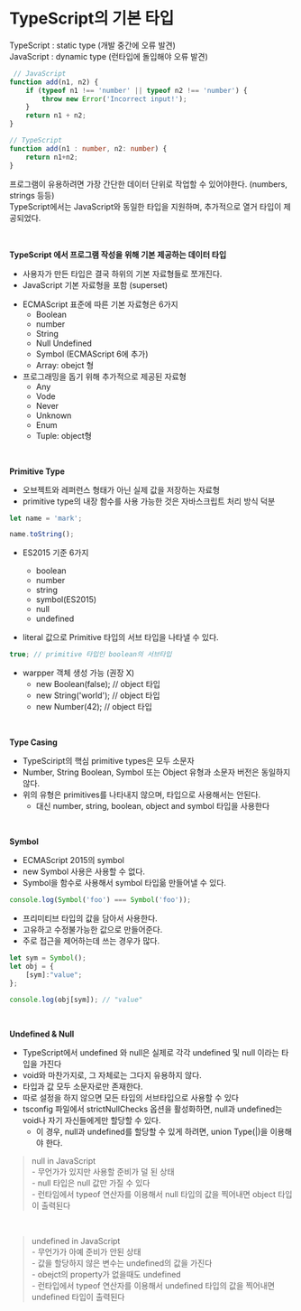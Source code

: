 # TypeScript의 기본 타입

TypeScript : static type (개발 중간에 오류 발견)<br />
JavaScript : dynamic type (런타입에 돌입해야 오류 발견)

```ts
 // JavaScript
function add(n1, n2) {
    if (typeof n1 !== 'number' || typeof n2 !== 'number') {
        throw new Error('Incorrect input!');
    }
    return n1 + n2;
}

// TypeScript
function add(n1 : number, n2: number) {
    return n1+n2;
}
```

프로그램이 유용하려면 가장 간단한 데이터 단위로 작업할 수 있어야한다. (numbers, strings 등등)<br />
TypeScript에서는 JavaScript와 동일한 타입을 지원하며, 추가적으로 열거 타입이 제공되었다.

<br />

**TypeScript 에서 프로그램 작성을 위해 기본 제공하는 데이터 타입**
<br />
* 사용자가 만든 타입은 결국 하위의 기본 자료형들로 쪼개진다.
* JavaScript 기본 자료형을 포함 (superset)
- ECMAScript 표준에 따른 기본 자료형은 6가지
    - Boolean
    - number
    - String
    - Null Undefined
    - Symbol (ECMAScript 6에 추가)
    - Array: obejct 형
- 프로그래밍을 돕기 위해 추가적으로 제공된 자료형
    - Any
    - Vode
    - Never
    - Unknown
    - Enum
    - Tuple: object형

<br />

**Primitive Type**
<br />
- 오브젝트와 레퍼런스 형태가 아닌 실제 값을 저장하는 자료형
- primitive type의 내장 함수를 사용 가능한 것은 자바스크립트 처리 방식 덕분
```ts
let name = 'mark';

name.toString();
```

- ES2015 기준 6가지
    - boolean
    - number
    - string
    - symbol(ES2015)
    - null
    - undefined

- literal 값으로 Primitive 타입의 서브 타입을 나타낼 수 있다.
```ts
true; // primitive 타입인 boolean의 서브타입
```
- warpper 객체 생성 가능 (권장 X)
    - new Boolean(false); // object 타입
    - new String('world'); // object 타입
    - new Number(42); // object 타입

<br />

**Type Casing**
- TypeSciript의 핵심 primitive types은 모두 소문자
- Number, String Boolean, Symbol 또는 Object 유형과 소문자 버전은 동일하지 않다.
- 위의 유형은 primitives를 나타내지 않으며, 타입으로 사용해서는 안된다.
    - 대신 number, string, boolean, object and symbol 타입을 사용한다

<br />

**Symbol**
- ECMAScript 2015의 symbol
- new Symbol 사용은 사용할 수 없다.
- Symbol을 함수로 사용해서 symbol 타입읆 만들어낼 수 있다.
```ts
console.log(Symbol('foo') === Symbol('foo'));
```
- 프리미티브 타입의 값을 담아서 사용한다.
- 고유하고 수정불가능한 값으로 만들어준다.
- 주로 접근을 제어하는데 쓰는 경우가 많다.

```ts
let sym = Symbol();
let obj = {
    [sym]:"value";
};

console.log(obj[sym]); // "value"
```

<br />

**Undefined & Null**
- TypeScript에서 undefined 와 null은 실제로 각각 undefined 및 null 이라는 타입을 가진다
- void와 마찬가지로, 그 자체로는 그다지 유용하지 않다.
- 타입과 값 모두 소문자로만 존재한다.
- 따로 설정을 하지 않으면 모든 타입의 서브타입으로 사용할 수 있다
- tsconfig 파일에서 strictNullChecks 옵션을 활성화하면, null과 undefined는 void나 자기 자신들에게만 할당할 수 있다.
    - 이 경우, null과 undefined를 할당할 수 있게 하려면, union Type(|)을 이용해야 한다.

> null in JavaScript <br />
    - 무언가가 있지만 사용할 준비가 덜 된 상태 <br />
    - null 타입은 null 값만 가질 수 있다 <br />
    - 런타임에서 typeof 연산자를 이용해서 null 타입의 값을 찍어내면 object 타입이 출력된다<br />
<br />

> undefined in JavaScript <br />
    - 무언가가 아예 준비가 안된 상태 <br />
    - 값을 할당하지 않은 변수는 undefined의 값을 가진다<br />
    - obejct의 property가 없을때도 undefined <br />
    - 런타입에서 typeof 연산자를 이용해서 undefined 타입의 값을 찍어내면 undefined 타입이 출력된다<br />